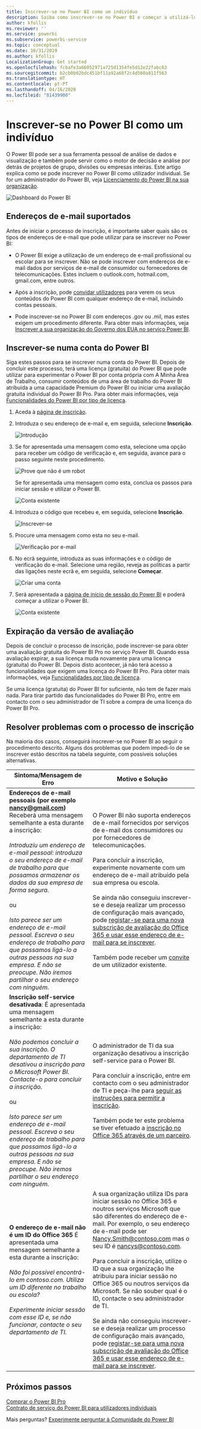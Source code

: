 ```yaml
---
title: Inscrever-se no Power BI como um indivíduo
description: Saiba como inscrever-se no Power BI e começar a utilizá-lo para as suas necessidades de análise de dados e visualização.
author: kfollis
ms.reviewer: ''
ms.service: powerbi
ms.subservice: powerbi-service
ms.topic: conceptual
ms.date: 10/31/2019
ms.author: kfollis
LocalizationGroup: Get started
ms.openlocfilehash: fcbafe3a66052971a725d1354fe5d12e22fabc63
ms.sourcegitcommit: b2cb0b02bdc451bf11a92a68f2c4d560a811f563
ms.translationtype: HT
ms.contentlocale: pt-PT
ms.lasthandoff: 04/16/2020
ms.locfileid: "81439900"
---
```

# <a name="sign-up-for-power-bi-as-an-individual"></a>Inscrever-se no Power BI como um indivíduo

O Power BI pode ser a sua ferramenta pessoal de análise de dados e visualização e também pode servir como o motor de decisão e análise por detrás de projetos de grupo, divisões ou empresas inteiras. Este artigo explica como se pode inscrever no Power BI como utilizador individual. Se for um administrador do Power BI, veja [Licenciamento do Power BI na sua organização](service-admin-licensing-organization.md).

![Dashboard do Power BI](media/service-self-service-signup-for-power-bi/dashboard.png)

## <a name="supported-email-addresses"></a>Endereços de e-mail suportados

Antes de iniciar o processo de inscrição, é importante saber quais são os tipos de endereços de e-mail que pode utilizar para se inscrever no Power BI:

* O Power BI exige a utilização de um endereço de e-mail profissional ou escolar para se inscrever. Não se pode inscrever com endereços de e-mail dados por serviços de e-mail de consumidor ou fornecedores de telecomunicações. Estes incluem o outlook.com, hotmail.com, gmail.com, entre outros.

* Após a inscrição, pode [convidar utilizadores](https://docs.microsoft.com/azure/active-directory/active-directory-b2b-what-is-azure-ad-b2b) para verem os seus conteúdos do Power BI com qualquer endereço de e-mail, incluindo contas pessoais.

* Pode inscrever-se no Power BI com endereços .gov ou .mil, mas estes exigem um procedimento diferente. Para obter mais informações, veja [Inscrever a sua organização do Governo dos EUA no serviço Power BI](service-govus-signup.md).

## <a name="sign-up-for-a-power-bi-account"></a>Inscrever-se numa conta do Power BI

Siga estes passos para se inscrever numa conta do Power BI. Depois de concluir este processo, terá uma licença (gratuita) do Power BI que pode utilizar para experimentar o Power BI por conta própria com A Minha Área de Trabalho, consumir conteúdos de uma área de trabalho do Power BI atribuída a uma capacidade Premium do Power BI ou iniciar uma avaliação gratuita individual do Power BI Pro. Para obter mais informações, veja [Funcionalidades do Power BI por tipo de licença](service-features-license-type.md). 

1. Aceda à [página de inscrição](https://signup.microsoft.com/signup?sku=a403ebcc-fae0-4ca2-8c8c-7a907fd6c235).

1. Introduza o seu endereço de e-mail e, em seguida, selecione **Inscrição**.

    ![Introdução](media/service-self-service-signup-for-power-bi/get-started.png)

1. Se for apresentada uma mensagem como esta, selecione uma opção para receber um código de verificação e, em seguida, avance para o passo seguinte neste procedimento.

    ![Prove que não é um robot](media/service-self-service-signup-for-power-bi/prove-robot.png)

    Se for apresentada uma mensagem como esta, conclua os passos para iniciar sessão e utilizar o Power BI.

    ![Conta existente](media/service-self-service-signup-for-power-bi/existing-account.png)

1. Introduza o código que recebeu e, em seguida, selecione **Inscrição**.

    ![Inscrever-se](media/service-self-service-signup-for-power-bi/sign-up.png)

1. Procure uma mensagem como esta no seu e-mail.

    ![Verificação por e-mail](media/service-self-service-signup-for-power-bi/email-verification.png)

1. No ecrã seguinte, introduza as suas informações e o código de verificação do e-mail. Selecione uma região, reveja as políticas a partir das ligações neste ecrã e, em seguida, selecione **Começar**.

    ![Criar uma conta](media/service-self-service-signup-for-power-bi/create-account.png)

1. Será apresentada a [página de início de sessão do Power BI](https://powerbi.microsoft.com/landing/signin/) e poderá começar a utilizar o Power BI.

    ![Conta existente](media/service-self-service-signup-for-power-bi/welcome-screen.png)

## <a name="trial-expiration"></a>Expiração da versão de avaliação

Depois de concluir o processo de inscrição, pode inscrever-se para obter uma avaliação gratuita do Power BI Pro no serviço Power BI. Quando essa avaliação expirar, a sua licença muda novamente para uma licença (gratuita) do Power BI. Depois disto acontecer, já não terá acesso a funcionalidades que exigem uma licença do Power BI Pro. Para obter mais informações, veja [Funcionalidades por tipo de licença](service-features-license-type.md).

Se uma licença (gratuita) do Power BI for suficiente, não tem de fazer mais nada. Para tirar partido das funcionalidades do Power BI Pro, entre em contacto com o seu administrador de TI sobre a compra de uma licença do Power BI Pro.

## <a name="troubleshooting-the-sign-up-process"></a>Resolver problemas com o processo de inscrição

Na maioria dos casos, conseguirá inscrever-se no Power BI ao seguir o procedimento descrito. Alguns dos problemas que podem impedi-lo de se inscrever estão descritos na tabela seguinte, com possíveis soluções alternativas.

| Sintoma/Mensagem de Erro | Motivo e Solução |
| ----------------------- | -------------------- |
| <strong>Endereços de e-mail pessoais (por exemplo nancy@gmail.com)</strong> Receberá uma mensagem semelhante a esta durante a inscrição: <br /><br /> *Introduziu um endereço de e-mail pessoal: introduza o seu endereço de e-mail de trabalho para que possamos armazenar os dados da sua empresa de forma segura.* <br /><br /> ou <br /><br /> *Isto parece ser um endereço de e-mail pessoal. Escreva o seu endereço de trabalho para que possamos ligá-lo a outras pessoas na sua empresa. E não se preocupe. Não iremos partilhar o seu endereço com ninguém.* | O Power BI não suporta endereços de e-mail fornecidos por serviços de e-mail dos consumidores ou por fornecedores de telecomunicações. <br /><br /> Para concluir a inscrição, experimente novamente com um endereço de e-mail atribuído pela sua empresa ou escola. <br /><br /> Se ainda não conseguiu inscrever-se e deseja realizar um processo de configuração mais avançado, pode [registar-se para uma nova subscrição de avaliação do Office 365 e usar esse endereço de e-mail para se inscrever](service-admin-signing-up-for-power-bi-with-a-new-office-365-trial.md). <br /><br /> Também pode receber um [convite](service-admin-azure-ad-b2b.md) de um utilizador existente. |
| **Inscrição self-service desativada**: É apresentada uma mensagem semelhante a esta durante a inscrição: <br /><br /> *Não podemos concluir a sua inscrição. O departamento de TI desativou a inscrição para o Microsoft Power BI. Contacte-o para concluir a inscrição.* <br /><br /> ou <br /><br /> *Isto parece ser um endereço de e-mail pessoal. Escreva o seu endereço de trabalho para que possamos ligá-lo a outras pessoas na sua empresa. E não se preocupe. Não iremos partilhar o seu endereço com ninguém.* | O administrador de TI da sua organização desativou a inscrição self-service para o Power BI. <br /><br /> Para concluir a inscrição, entre em contacto com o seu administrador de TI e peça-lhe para [seguir as instruções para permitir a inscrição](admin/service-admin-disable-self-service.md). <br/><br/> Também pode ter este problema se tiver efetuado a [inscrição no Office 365 através de um parceiro](service-admin-syndication-partner.md). |
| **O endereço de e-mail não é um ID do Office 365** É apresentada uma mensagem semelhante a esta durante a inscrição: <br /><br /> *Não foi possível encontrá-lo em contoso.com.  Utiliza um ID diferente no trabalho ou escola? <br /><br /> Experimente iniciar sessão com esse ID e, se não funcionar, contacte o seu departamento de TI.* | A sua organização utiliza IDs para iniciar sessão no Office 365 e noutros serviços Microsoft que são diferentes do endereço de e-mail.  Por exemplo, o seu endereço de e-mail pode ser Nancy.Smith@contoso.com mas o seu ID é nancys@contoso.com. <br /><br /> Para concluir a inscrição, utilize o ID que a sua organização lhe atribuiu para iniciar sessão no Office 365 ou noutros serviços da Microsoft.  Se não souber qual é o ID, contacte o seu administrador de TI. <br /><br /> Se ainda não conseguiu inscrever-se e deseja realizar um processo de configuração mais avançado, pode [registar-se para uma nova subscrição de avaliação do Office 365 e usar esse endereço de e-mail para se inscrever](service-admin-signing-up-for-power-bi-with-a-new-office-365-trial.md). |

## <a name="next-steps"></a>Próximos passos

[Comprar o Power BI Pro](service-admin-purchasing-power-bi-pro.md)  
[Contrato de serviço do Power BI para utilizadores individuais](https://powerbi.microsoft.com/terms-of-service/)  

Mais perguntas? [Experimente perguntar à Comunidade do Power BI](https://community.powerbi.com/)
